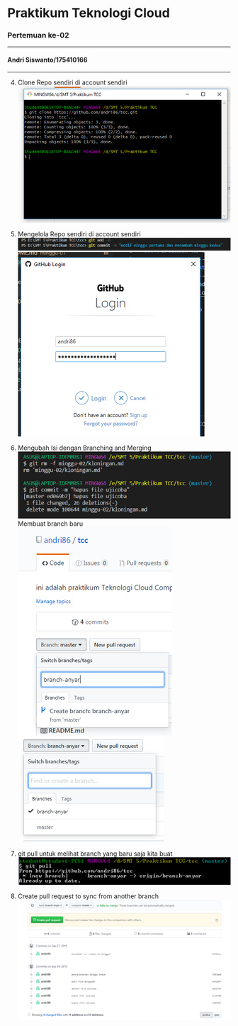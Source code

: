 # Praktikum Teknologi Cloud
### Pertemuan ke-02
------------------------
#### Andri Siswanto/175410166
------------------------
4. Clone Repo sendiri di account sendiri
![alt text](ss-clone.png)

5. Mengelola Repo sendiri di account sendiri
![alt text](git-add.png)
![alt text](git-push.png)

6. Mengubah Isi dengan Branching and Merging
   ![alt text](delete-file.png)
   Membuat branch baru
   ![alt text](create-branch.png)
   ![alt text](branch2.png)

7. git pull untuk melihat branch yang baru saja kita buat
   ![alt text](gitpull.png)
 
8. Create pull request to sync from another branch
   ![alt text](compare-branch.png)




